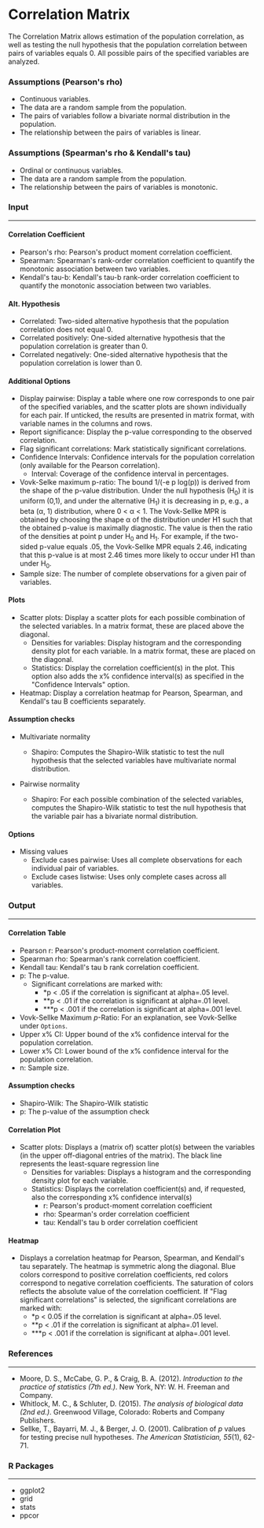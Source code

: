 Correlation Matrix
===

The Correlation Matrix allows estimation of the population correlation, as well as testing the null hypothesis that the population correlation between pairs of variables equals 0. All possible pairs of the specified variables are analyzed.


### Assumptions (Pearson's rho)
- Continuous variables.
- The data are a random sample from the population.
- The pairs of variables follow a bivariate normal distribution in the population.
- The relationship between the pairs of variables is linear.


### Assumptions (Spearman's rho & Kendall's tau)
- Ordinal or continuous variables.
- The data are a random sample from the population.
- The relationship between the pairs of variables is monotonic.

### Input
---

#### Correlation Coefficient
- Pearson's rho: Pearson's product moment correlation coefficient. 
- Spearman: Spearman's rank-order correlation coefficient to quantify the monotonic association between two variables.
- Kendall's tau-b: Kendall's tau-b rank-order correlation coefficient to quantify the monotonic association between two variables.

#### Alt. Hypothesis
- Correlated: Two-sided alternative hypothesis that the population correlation does not equal 0.
- Correlated positively: One-sided alternative hypothesis that the population correlation is greater than 0.
- Correlated negatively: One-sided alternative hypothesis that the population correlation is lower than 0.

#### Additional Options
- Display pairwise: Display a table where one row corresponds to one pair of the specified variables, and the scatter plots are shown individually for each pair. If unticked, the results are presented in matrix format, with variable names in the columns and rows.
- Report significance: Display the p-value corresponding to the observed correlation.
- Flag significant correlations: Mark statistically significant correlations.
- Confidence Intervals: Confidence intervals for the population correlation (only available for the Pearson correlation).
  - Interval: Coverage of the confidence interval in percentages.
- Vovk-Selke maximum p-ratio: The bound 1/(-e p log(p)) is derived from the shape of the p-value distribution. Under the null hypothesis (H<sub>0</sub>) it is uniform (0,1), and under the alternative (H<sub>1</sub>) it is decreasing in p, e.g., a beta (α, 1) distribution, where 0 < α < 1. The Vovk-Sellke MPR is obtained by choosing the shape α of the distribution under H1 such that the obtained p-value is maximally diagnostic. The value is then the ratio of the densities at point p under H<sub>0</sub> and H<sub>1</sub>. For example, if the two-sided p-value equals .05, the Vovk-Sellke MPR equals 2.46, indicating that this p-value is at most 2.46 times more likely to occur under H1 than under H<sub>0</sub>. 
- Sample size: The number of complete observations for a given pair of variables.

#### Plots
- Scatter plots: Display a scatter plots for each possible combination of the selected variables. In a matrix format, these are placed above the diagonal.
  - Densities for variables: Display histogram and the corresponding density plot for each variable. In a matrix format, these are placed on the diagonal.
  - Statistics: Display the correlation coefficient(s) in the plot. This option also adds the x% confidence interval(s) as specified in the "Confidence Intervals" option.
- Heatmap: Display a correlation heatmap for Pearson, Spearman, and Kendall's tau B coefficients separately.

#### Assumption checks

- Multivariate normality
  - Shapiro: Computes the Shapiro-Wilk statistic to test the null hypothesis that the selected variables have multivariate normal distribution.
  
- Pairwise normality
  - Shapiro: For each possible combination of the selected variables, computes the Shapiro-Wilk statistic to test the null hypothesis that the variable pair has a bivariate normal distribution.
  
#### Options

- Missing values
  - Exclude cases pairwise: Uses all complete observations for each individual pair of variables.
  - Exclude cases listwise: Uses only complete cases across all variables.
  
### Output
---
#### Correlation Table
- Pearson r: Pearson's product-moment correlation coefficient.
- Spearman rho: Spearman's rank correlation coefficient.
- Kendall tau:  Kendall's tau b rank correlation coefficient.
- p: The p-value.
  - Significant correlations are marked with:
    - *p < .05 if the correlation is significant at alpha=.05 level.
    - **p < .01 if the correlation is significant at alpha=.01 level.
    - ***p < .001 if the correlation is significant at alpha=.001 level.
- Vovk-Sellke Maximum *p*-Ratio: For an explanation, see Vovk-Sellke under `Options`. 
- Upper x% CI: Upper bound of the x% confidence interval for the population correlation.
- Lower x% CI: Lower bound of the x% confidence interval for the population correlation.
- n: Sample size.

#### Assumption checks

- Shapiro-Wilk: The Shapiro-Wilk statistic
- p: The p-value of the assumption check

#### Correlation Plot
- Scatter plots: Displays a (matrix of) scatter plot(s) between the variables (in the upper off-diagonal entries of the matrix). The black line represents the least-square regression line
    - Densities for variables: Displays a histogram and the corresponding density plot for each variable.
    - Statistics: Displays the correlation coefficient(s) and, if requested, also the corresponding x% confidence interval(s)
      - r: Pearson's product-moment correlation coefficient
      - rho: Spearman's order correlation coefficient
      - tau: Kendall's tau b order correlation coefficient

#### Heatmap
- Displays a correlation heatmap for Pearson, Spearman, and Kendall's tau separately. The heatmap is symmetric along the diagonal. Blue colors correspond to positive correlation coefficients, red colors correspond to negative correlation coefficients. The saturation of colors reflects the absolute value of the correlation coefficient. If "Flag significant correlations" is selected, the significant correlations are marked with:
  - *p < 0.05 if the correlation is significant at alpha=.05 level.
  - **p < .01 if the correlation is significant at alpha=.01 level.
  - ***p < .001 if the correlation is significant at alpha=.001 level.

### References
-------
- Moore, D. S., McCabe, G. P., & Craig, B. A. (2012). *Introduction to the practice of statistics (7th ed.)*. New York, NY: W. H. Freeman and Company.
- Whitlock, M. C., & Schluter, D. (2015). *The analysis of biological data (2nd ed.)*. Greenwood Village, Colorado: Roberts and Company Publishers.
- Sellke, T., Bayarri, M. J., & Berger, J. O. (2001). Calibration of *p* values for testing precise null hypotheses. *The American Statistician, 55*(1), 62-71.

### R Packages
---
- ggplot2
- grid
- stats
- ppcor
